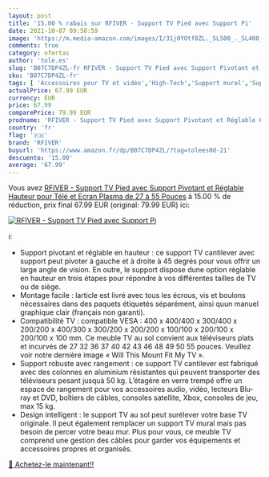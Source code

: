 ```yaml
---
layout: post
title: '15.00 % rabais sur RFIVER - Support TV Pied avec Support Pi'
date: 2021-10-07 09:58:59
image: 'https://m.media-amazon.com/images/I/31j0YOtf8ZL._SL500_._SL400_.jpg'
comments: true
category: ofertas
author: 'tole.es'
slug: 'B07C7DP4ZL-fr RFIVER - Support TV Pied avec Support Pivotant et Réglable...'
sku: 'B07C7DP4ZL-fr'
tags: [ 'Accessoires pour TV et vidéo','High-Tech','Support mural','Supports et meubles TV','TV, vidéo et home cinéma','rfiver', ]
actualPrice: 67.99 EUR
currency: EUR
price: 67.99
comparePrice: 79.99 EUR
prodname: 'RFIVER - Support TV Pied avec Support Pivotant et Réglable Hauteur pour Télé et Ecran Plasma de 27 à 55 Pouces'
country: 'fr'
flag: '🇫🇷'
brand: 'RFIVER'
buyurl: 'https://www.amazon.fr/dp/B07C7DP4ZL/?tag=tolees0d-21'
descuento: '15.00'
average: '67.99'
---
```


Vous avez [RFIVER - Support TV Pied avec Support Pivotant et Réglable Hauteur pour Télé et Ecran Plasma de 27 à 55 Pouces](https://www.amazon.fr/dp/B07C7DP4ZL/?tag=tolees0d-21)  à  15.00 % de réduction, prix final  67.99 EUR (original: 79.99 EUR) ici:

[![RFIVER - Support TV Pied avec Support Pi](https://m.media-amazon.com/images/I/31j0YOtf8ZL._SL500_._SL400_.jpg)](https://www.amazon.fr/dp/B07C7DP4ZL/?tag=tolees0d-21)

ℹ️:

- Support pivotant et réglable en hauteur : ce support TV cantilever avec support peut pivoter à gauche et à droite à 45 degrés pour vous offrir un large angle de vision. En outre, le support dispose dune option réglable en hauteur en trois étapes pour répondre à vos différentes tailles de TV ou de siège.
- Montage facile : larticle est livré avec tous les écrous, vis et boulons nécessaires dans des paquets étiquetés séparément, ainsi quun manuel graphique clair (français non garanti).
- Compatibilité TV : compatible VESA : 400 x 400/400 x 300/400 x 200/200 x 400/300 x 300/200 x 200/200 x 100/100 x 200/100 x 200/100 x 100 mm. Ce meuble TV au sol convient aux téléviseurs plats et incurvés de 27 32 36 37 40 42 43 46 48 49 50 55 pouces. Veuillez voir notre dernière image « Will This Mount Fit My TV ».
- Support robuste avec rangement : ce support TV cantilever est fabriqué avec des colonnes en aluminium résistantes qui peuvent transporter des téléviseurs pesant jusquà 50 kg. L’étagère en verre trempé offre un espace de rangement pour vos accessoires audio, vidéo, lecteurs Blu-ray et DVD, boîtiers de câbles, consoles satellite, Xbox, consoles de jeu, max 15 kg.
- Design intelligent : le support TV au sol peut surélever votre base TV originale. Il peut également remplacer un support TV mural mais pas besoin de percer votre beau mur. Plus pour vous, ce meuble TV comprend une gestion des câbles pour garder vos équipements et accessoires propres et organisés.

[🛒 Achetez-le maintenant!!](https://www.amazon.fr/dp/B07C7DP4ZL/?tag=tolees0d-21)

